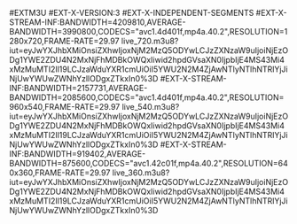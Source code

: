 #EXTM3U
#EXT-X-VERSION:3
#EXT-X-INDEPENDENT-SEGMENTS
#EXT-X-STREAM-INF:BANDWIDTH=4209810,AVERAGE-BANDWIDTH=3990800,CODECS="avc1.4d401f,mp4a.40.2",RESOLUTION=1280x720,FRAME-RATE=29.97
live_720.m3u8?iut=eyJwYXJhbXMiOnsiZXhwIjoxNjM2MzQ5ODYwLCJzZXNzaW9uIjoiNjEzODg1YWE2ZDU4N2MxNjFhMDBkOWQxIiwid2hpdGVsaXN0IjpbIjE4MS43Mi4xMzMuMTI2Il19LCJzaWduYXR1cmUiOiI5YWU2N2M4ZjAwNTIyNTlhNTRlYjJiNjUwYWUwZWNhYzllODgxZTkxIn0%3D
#EXT-X-STREAM-INF:BANDWIDTH=2157731,AVERAGE-BANDWIDTH=2085600,CODECS="avc1.4d401f,mp4a.40.2",RESOLUTION=960x540,FRAME-RATE=29.97
live_540.m3u8?iut=eyJwYXJhbXMiOnsiZXhwIjoxNjM2MzQ5ODYwLCJzZXNzaW9uIjoiNjEzODg1YWE2ZDU4N2MxNjFhMDBkOWQxIiwid2hpdGVsaXN0IjpbIjE4MS43Mi4xMzMuMTI2Il19LCJzaWduYXR1cmUiOiI5YWU2N2M4ZjAwNTIyNTlhNTRlYjJiNjUwYWUwZWNhYzllODgxZTkxIn0%3D
#EXT-X-STREAM-INF:BANDWIDTH=919402,AVERAGE-BANDWIDTH=875600,CODECS="avc1.42c01f,mp4a.40.2",RESOLUTION=640x360,FRAME-RATE=29.97
live_360.m3u8?iut=eyJwYXJhbXMiOnsiZXhwIjoxNjM2MzQ5ODYwLCJzZXNzaW9uIjoiNjEzODg1YWE2ZDU4N2MxNjFhMDBkOWQxIiwid2hpdGVsaXN0IjpbIjE4MS43Mi4xMzMuMTI2Il19LCJzaWduYXR1cmUiOiI5YWU2N2M4ZjAwNTIyNTlhNTRlYjJiNjUwYWUwZWNhYzllODgxZTkxIn0%3D
